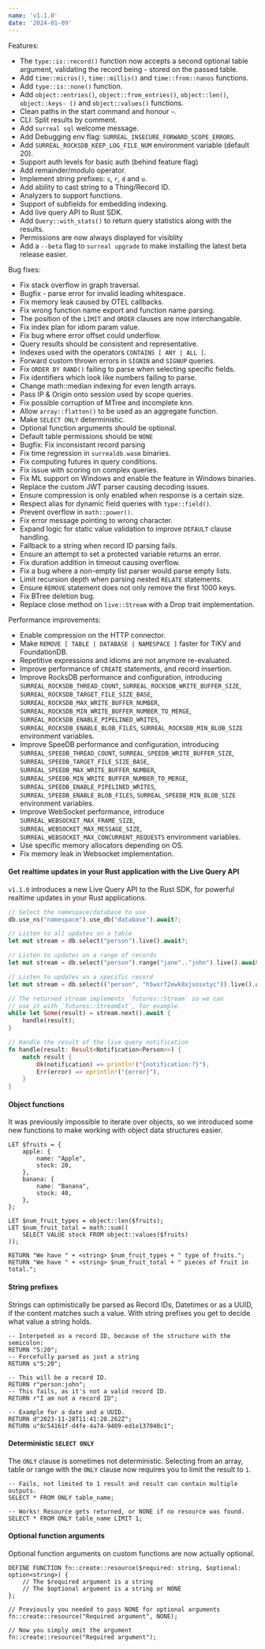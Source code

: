 ```yaml
---
name: 'v1.1.0'
date: '2024-01-09'
---
```


Features:
- The `type::is::record()` function now accepts a second optional table argument, validating the record being - stored on the passed table.
- Add `time::micros()`, `time::millis()` and `time::from::nanos` functions.
- Add `type::is::none()` function.
- Add `object::entries()`, `object::from_entries()`, `object::len()`, `object::keys- ()` and `object::values()` functions.
- Clean paths in the start command and honour `~`.
- CLI: Split results by comment.
- Add `surreal sql` welcome message.
- Add Debugging env flag: `SURREAL_INSECURE_FORWARD_SCOPE_ERRORS`.
- Add `SURREAL_ROCKSDB_KEEP_LOG_FILE_NUM` environment variable (default 20).
- Support auth levels for basic auth (behind feature flag)
- Add remainder/modulo operator.
- Implement string prefixes: `s`, `r`, `d` and `u`.
- Add ability to cast string to a Thing/Record ID.
- Analyzers to support functions.
- Support of subfields for embedding indexing.
- Add live query API to Rust SDK.
- Add `Query::with_stats()` to return query statistics along with the results.
- Permissions are now always displayed for visiblity
- Add a `--beta` flag to `surreal upgrade` to make installing the latest beta release easier.

Bug fixes:
- Fix stack overflow in graph traversal.
- Bugfix - parse error for invalid leading whitespace.
- Fix memory leak caused by OTEL callbacks.
- Fix wrong function name export and function name parsing.
- The position of the `LIMIT` and `ORDER` clauses are now interchangable.
- Fix index plan for idiom param value.
- Fix bug where error offset could underflow.
- Query results should be consistent and representative.
- Indexes used with the operators `CONTAINS [ ANY | ALL ]`.
- Forward custom thrown errors in `SIGNIN` and `SIGNUP` queries.
- Fix `ORDER BY RAND()` failing to parse when selecting specific fields.
- Fix identifiers which look like numbers failing to parse.
- Change math::median indexing for even length arrays.
- Pass IP & Origin onto session used by scope queries.
- Fix possible corruption of MTree and incomplete knn.
- Allow `array::flatten()` to be used as an aggregate function.
- Make `SELECT ONLY` deterministic.
- Optional function arguments should be optional.
- Default table permissions should be `NONE`
- Bugfix: Fix inconsistant record parsing
- Fix time regression in `surrealdb.wasm` binaries.
- Fix computing futures in query conditions.
- Fix issue with scoring on complex queries.
- Fix ML support on Windows and enable the feature in Windows binaries.
- Replace the custom JWT parser causing decoding issues.
- Ensure compression is only enabled when response is a certain size.
- Respect alias for dynamic field queries with `type::field()`.
- Prevent overflow in `math::power()`.
- Fix error message pointing to wrong character.
- Expand logic for static value validation to improve `DEFAULT` clause handling.
- Fallback to a string when record ID parsing fails.
- Ensure an attempt to set a protected variable returns an error.
- Fix duration addition in timeout causing overflow.
- Fix a bug where a non-empty list parser would parse empty lists.
- Limit recursion depth when parsing nested `RELATE` statements.
- Ensure `REMOVE` statement does not only remove the first 1000 keys.
- Fix BTree deletion bug.
- Replace close method on `live::Stream` with a Drop trait implementation.

Performance improvements:
- Enable compression on the HTTP connector.
- Make `REMOVE [ TABLE | DATABASE | NAMESPACE ]` faster for TiKV and FoundationDB.
- Repetitive expressions and idioms are not anymore re-evaluated.
- Improve performance of `CREATE` statements, and record insertion.
- Improve RocksDB performance and configuration, introducing `SURREAL_ROCKSDB_THREAD_COUNT`, `SURREAL_ROCKSDB_WRITE_BUFFER_SIZE`, `SURREAL_ROCKSDB_TARGET_FILE_SIZE_BASE`, `SURREAL_ROCKSDB_MAX_WRITE_BUFFER_NUMBER`, `SURREAL_ROCKSDB_MIN_WRITE_BUFFER_NUMBER_TO_MERGE`, `SURREAL_ROCKSDB_ENABLE_PIPELINED_WRITES`, `SURREAL_ROCKSDB_ENABLE_BLOB_FILES`, `SURREAL_ROCKSDB_MIN_BLOB_SIZE` environment variables.
- Improve SpeeDB performance and configuration, introducing `SURREAL_SPEEDB_THREAD_COUNT`, `SURREAL_SPEEDB_WRITE_BUFFER_SIZE`, `SURREAL_SPEEDB_TARGET_FILE_SIZE_BASE`, `SURREAL_SPEEDB_MAX_WRITE_BUFFER_NUMBER`, `SURREAL_SPEEDB_MIN_WRITE_BUFFER_NUMBER_TO_MERGE`, `SURREAL_SPEEDB_ENABLE_PIPELINED_WRITES`, `SURREAL_SPEEDB_ENABLE_BLOB_FILES`, `SURREAL_SPEEDB_MIN_BLOB_SIZE` environment variables.
- Improve WebSocket performance, introduce `SURREAL_WEBSOCKET_MAX_FRAME_SIZE`, `SURREAL_WEBSOCKET_MAX_MESSAGE_SIZE`, `SURREAL_WEBSOCKET_MAX_CONCURRENT_REQUESTS` environment variables.
- Use specific memory allocators depending on OS.
- Fix memory leak in Websocket implementation.

#### Get realtime updates in your Rust application with the Live Query API

`v1.1.0` introduces a new Live Query API to the Rust SDK, for powerful realtime updates in your Rust applications.

```rust
// Select the namespace/database to use
db.use_ns("namespace").use_db("database").await?;

// Listen to all updates on a table
let mut stream = db.select("person").live().await?;

// Listen to updates on a range of records
let mut stream = db.select("person").range("jane".."john").live().await?;

// Listen to updates on a specific record
let mut stream = db.select(("person", "h5wxrf2ewk8xjxosxtyc")).live().await?;

// The returned stream implements `futures::Stream` so we can
// use it with `futures::StreamExt`, for example.
while let Some(result) = stream.next().await {
	handle(result);
}

// Handle the result of the live query notification
fn handle(result: Result<Notification<Person>>) {
	match result {
		Ok(notification) => println!("{notification:?}"),
		Err(error) => eprintln!("{error}"),
	}
}
```

#### Object functions

It was previously impossible to iterate over objects, so we introduced some new functions to make working with object data structures easier.

```surql
LET $fruits = {
	apple: {
		name: "Apple",
		stock: 20,
	},
	banana: {
		name: "Banana",
		stock: 40,
	},
};

LET $num_fruit_types = object::len($fruits);
LET $num_fruit_total = math::sum((
	SELECT VALUE stock FROM object::values($fruits)
));

RETURN "We have " + <string> $num_fruit_types + " type of fruits.";
RETURN "We have " + <string> $num_fruit_total + " pieces of fruit in total.";
```

#### String prefixes

Strings can optimistically be parsed as Record IDs, Datetimes or as a UUID, if the content matches such a value. With string prefixes you get to decide what value a string holds.

```surql
-- Interpeted as a record ID, because of the structure with the semicolon:
RETURN "5:20";
-- Forcefully parsed as just a string
RETURN s"5:20";

-- This will be a record ID.
RETURN r"person:john";
-- This fails, as it's not a valid record ID.
RETURN r"I am not a record ID";

-- Example for a date and a UUID.
RETURN d"2023-11-28T11:41:20.262Z";
RETURN u"8c54161f-d4fe-4a74-9409-ed1e137040c1";
```

#### Deterministic `SELECT ONLY`

The `ONLY` clause is sometimes not deterministic. Selecting from an array, table or range with the `ONLY` clause now requires you to limit the result to `1`.

```surql
-- Fails, not limited to 1 result and result can contain multiple outputs.
SELECT * FROM ONLY table_name;

-- Works! Resource gets returned, or NONE if no resource was found.
SELECT * FROM ONLY table_name LIMIT 1;
```

#### Optional function arguments

Optional function arguments on custom functions are now actually optional.

```surql
DEFINE FUNCTION fn::create::resource($required: string, $optional: option<string>) {
	// The $required argument is a string
	// The $optional argument is a string or NONE
};

// Previously you needed to pass NONE for optional arguments
fn::create::resource("Required argument", NONE);

// Now you simply omit the argument
fn::create::resource("Required argument");

```
